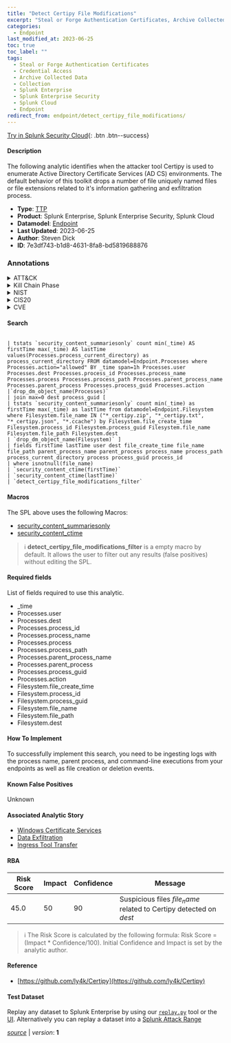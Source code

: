```yaml
---
title: "Detect Certipy File Modifications"
excerpt: "Steal or Forge Authentication Certificates, Archive Collected Data"
categories:
  - Endpoint
last_modified_at: 2023-06-25
toc: true
toc_label: ""
tags:
  - Steal or Forge Authentication Certificates
  - Credential Access
  - Archive Collected Data
  - Collection
  - Splunk Enterprise
  - Splunk Enterprise Security
  - Splunk Cloud
  - Endpoint
redirect_from: endpoint/detect_certipy_file_modifications/
---
```




[Try in Splunk Security Cloud](https://www.splunk.com/en_us/cyber-security.html){: .btn .btn--success}

#### Description

The following analytic identifies when the attacker tool Certipy is used to enumerate Active Directory Certificate Services (AD CS) environments. The default behavior of this toolkit drops a number of file uniquely named files or file extensions related to it&#39;s information gathering and exfiltration process.

- **Type**: [TTP](https://github.com/splunk/security_content/wiki/Detection-Analytic-Types)
- **Product**: Splunk Enterprise, Splunk Enterprise Security, Splunk Cloud
- **Datamodel**: [Endpoint](https://docs.splunk.com/Documentation/CIM/latest/User/Endpoint)
- **Last Updated**: 2023-06-25
- **Author**: Steven Dick
- **ID**: 7e3df743-b1d8-4631-8fa8-bd5819688876

### Annotations
<details>
  <summary>ATT&CK</summary>

<div markdown="1">

#### [ATT&CK](https://attack.mitre.org/)

| ID          | Technique   | Tactic         |
| ----------- | ----------- |--------------- |
| [T1649](https://attack.mitre.org/techniques/T1649/) | Steal or Forge Authentication Certificates | Credential Access |

| [T1560](https://attack.mitre.org/techniques/T1560/) | Archive Collected Data | Collection |

</div>
</details>


<details>
  <summary>Kill Chain Phase</summary>

<div markdown="1">

* Exploitation


</div>
</details>


<details>
  <summary>NIST</summary>

<div markdown="1">

* DE.CM



</div>
</details>

<details>
  <summary>CIS20</summary>

<div markdown="1">

* CIS 10



</div>
</details>

<details>
  <summary>CVE</summary>

<div markdown="1">


</div>
</details>


#### Search

```

| tstats `security_content_summariesonly` count min(_time) AS firstTime max(_time) AS lastTime values(Processes.process_current_directory) as process_current_directory FROM datamodel=Endpoint.Processes where Processes.action="allowed" BY _time span=1h Processes.user Processes.dest Processes.process_id Processes.process_name Processes.process Processes.process_path Processes.parent_process_name Processes.parent_process Processes.process_guid Processes.action 
|`drop_dm_object_name(Processes)` 
| join max=0 dest process_guid [
| tstats `security_content_summariesonly` count min(_time) as firstTime max(_time) as lastTime from datamodel=Endpoint.Filesystem where Filesystem.file_name IN ("*_certipy.zip", "*_certipy.txt", "*_certipy.json", "*.ccache") by Filesystem.file_create_time Filesystem.process_id Filesystem.process_guid Filesystem.file_name Filesystem.file_path Filesystem.dest 
| `drop_dm_object_name(Filesystem)` ] 
| fields firstTime lastTime user dest file_create_time file_name file_path parent_process_name parent_process process_name process_path process_current_directory process process_guid process_id 
| where isnotnull(file_name) 
| `security_content_ctime(firstTime)` 
| `security_content_ctime(lastTime)` 
| `detect_certipy_file_modifications_filter`
```

#### Macros
The SPL above uses the following Macros:
* [security_content_summariesonly](https://github.com/splunk/security_content/blob/develop/macros/security_content_summariesonly.yml)
* [security_content_ctime](https://github.com/splunk/security_content/blob/develop/macros/security_content_ctime.yml)

> :information_source:
> **detect_certipy_file_modifications_filter** is a empty macro by default. It allows the user to filter out any results (false positives) without editing the SPL.



#### Required fields
List of fields required to use this analytic.
* _time
* Processes.user
* Processes.dest
* Processes.process_id
* Processes.process_name
* Processes.process
* Processes.process_path
* Processes.parent_process_name
* Processes.parent_process
* Processes.process_guid
* Processes.action
* Filesystem.file_create_time
* Filesystem.process_id
* Filesystem.process_guid
* Filesystem.file_name
* Filesystem.file_path
* Filesystem.dest



#### How To Implement
To successfully implement this search, you need to be ingesting logs with the process name, parent process, and command-line executions from your endpoints as well as file creation or deletion events.
#### Known False Positives
Unknown

#### Associated Analytic Story
* [Windows Certificate Services](/stories/windows_certificate_services)
* [Data Exfiltration](/stories/data_exfiltration)
* [Ingress Tool Transfer](/stories/ingress_tool_transfer)




#### RBA

| Risk Score  | Impact      | Confidence   | Message      |
| ----------- | ----------- |--------------|--------------|
| 45.0 | 50 | 90 | Suspicious files $file_name$ related to Certipy detected on $dest$ |


> :information_source:
> The Risk Score is calculated by the following formula: Risk Score = (Impact * Confidence/100). Initial Confidence and Impact is set by the analytic author.


#### Reference

* [https://github.com/ly4k/Certipy](https://github.com/ly4k/Certipy)



#### Test Dataset
Replay any dataset to Splunk Enterprise by using our [`replay.py`](https://github.com/splunk/attack_data#using-replaypy) tool or the [UI](https://github.com/splunk/attack_data#using-ui).
Alternatively you can replay a dataset into a [Splunk Attack Range](https://github.com/splunk/attack_range#replay-dumps-into-attack-range-splunk-server)




[*source*](https://github.com/splunk/security_content/tree/develop/detections/endpoint/detect_certipy_file_modifications.yml) \| *version*: **1**